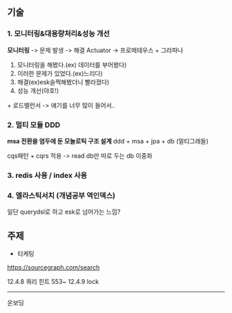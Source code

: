 ## 기술
### 1. 모니터링&대용량처리&성능 개선
**모니터링** -> 문제 발생 -> 해결
Actuator -> 프로메테우스 + 그라파나

1. 모니터링을 해봤다.(ex) 데이터를 부어봤다)
2. 이러한 문제가 있었다.(ex)느리다)
3. 해결(ex)esk슬쩍해봤더니 빨라졌다)
4. 성능 개선(야호!)

\+ 로드밸런서 -> 얘기를 너무 많이 들어서..
### 2. 멀티 모듈 DDD
**msa 전환을 염두에 둔 모놀로틱 구조 설계**
ddd + msa + jpa + db (멀티그래들)

cqs패턴 + cqrs 적용 -> read db만 따로 두는 db 이중화

### 3. redis 사용 / index 사용

### 4. 엘라스틱서치 (개념공부 역인덱스)
일단 querydsl로 하고 esk로 넘어가는 느낌?

## 주제
+ 티케팅









https://sourcegraph.com/search


12.4.8 쿼리 힌트
553~
12.4.9 lock


---

온보딩
